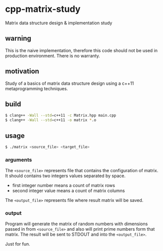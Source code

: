 # cpp-matrix-study
Matrix data structure design &amp; implementation study

## warning

This is the naive implementation, therefore this code should not be used in production environment. There is no warranty.

## motivation

Study of a basics of matrix data structure design using a c++11 metaprogramming techniques.

## build

```bash
$ clang++ -Wall --std=c++11 -c Matrix.hpp main.cpp
$ clang++ -Wall --std=c++11 -o matrix *.o
```

## usage

```bash
$ ./matrix <source_file> <target_file>
```

### arguments

The `<source_file>` represents file that contains the configuration of matrix. It should contains two integers values separated by space.

* first integer number means a count of matrix rows
* second integer value means a count of matrix columns

The `<output_file>` represents file where result matrix will be saved.

### output

Program will generate the matrix of random numbers with dimensions passed in from `<source_file>` and also will print prime numbers form that matrix.
The result will be sent to STDOUT and into the `<output_file>`.

Just for fun.
